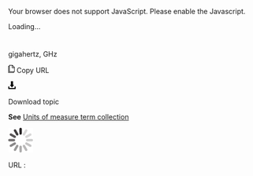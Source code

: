 Your browser does not support JavaScript. Please enable the Javascript.

Loading...

# 

gigahertz, GHz

![Copy URL](media/gigahertz/Copy.png)
Copy URL

![Download](media/gigahertz/Download.png)

Download topic

**See** [Units of measure term collection](https://worldready.cloudapp.net/Styleguide/Read?id=2700&topicid=28884)

![In progress](media/gigahertz/activity-large.gif)

URL :
